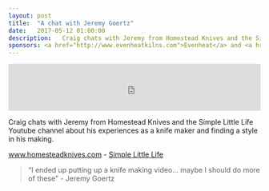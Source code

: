 ```yaml
---
layout: post
title:  "A chat with Jeremy Goertz"
date:   2017-05-12 01:00:00
description:   Craig chats with Jeremy from Homestead Knives and the Simple Little Life Youtube channel about his experiences as a knife maker and finding a style in his making.
sponsors: <a href="http://www.evenheatkilns.com">Evenheat</a> and <a href="http://www.tormek.com">Tormek</a>
---
```



<iframe frameborder='0' height='94px' scrolling='no' seamless src='https://simplecast.com/e/69426?style=medium-light' width='100%'></iframe>

Craig chats with Jeremy from Homestead Knives and the Simple Little Life Youtube channel about his experiences as a knife maker and finding a style in his making.

 <a href="http://homesteadknives.com" target="_blank">www.homesteadknives.com</a> - <a href="https://www.youtube.com/channel/UCUSzVcnVuH0lVzyZh7HPsTA" target="_blank">Simple Little Life</a> 


<blockquote class="largeQuote">“I ended up putting up a knife making video… maybe I should do more of these” - Jeremy Goertz</blockquote>




